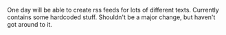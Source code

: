 One day will be able to create rss feeds for lots of different texts.
Currently contains some hardcoded stuff.
Shouldn't be a major change, but haven't got around to it.
